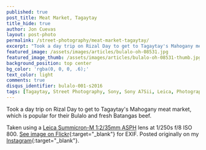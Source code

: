 ```yaml
---
published: true
post_title: Meat Market, Tagaytay
title_hide: true
author: Jon Cuevas
layout: post-photo
permalink: /street-photography/meat-market-tagaytay/
excerpt: "Took a day trip on Rizal Day to get to Tagaytay's Mahogany meat market, which is popular for their Bulalo and fresh Batangas beef."
featured_image: /assets/images/articles/bulalo-oh-08531.jpg
featured_image_thumb: /assets/images/articles/bulalo-oh-08531-thumb.jpg
background_position: top center
bg_color: 'rgba(0, 0, 0, .6);'
text_color: light
comments: true
disqus_identifier: bulalo-001-s2016
tags: [Tagaytay, Street Photography, Sony, Sony A7Sii, Leica, Photography, Mirrorless]
---
```


Took a day trip on Rizal Day to get to Tagaytay's Mahogany meat market, which is popular for their Bulalo and fresh Batangas beef.

Taken using a [Leica Summicron-M 1:2/35mm ASPH][6] lens at 1/250s f/8 ISO 800. [See image on Flickr][1]{:target="_blank"} for EXIF. Posted originally on my [Instagram][2]{:target="_blank"}.

[1]: https://www.flickr.com/photos/archondigital/24019342241/
[2]: https://www.instagram.com/p/__maL7Gq6x/
[4]: /topic/tagaytay/
[5]: /topic/sony-a7sii/
[6]: /topic/leica/